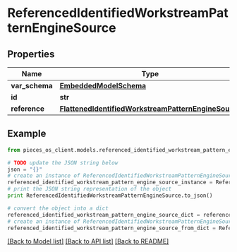 # ReferencedIdentifiedWorkstreamPatternEngineSource


## Properties
Name | Type | Description | Notes
------------ | ------------- | ------------- | -------------
**var_schema** | [**EmbeddedModelSchema**](EmbeddedModelSchema.md) |  | [optional] 
**id** | **str** |  | 
**reference** | [**FlattenedIdentifiedWorkstreamPatternEngineSource**](FlattenedIdentifiedWorkstreamPatternEngineSource.md) |  | [optional] 

## Example

```python
from pieces_os_client.models.referenced_identified_workstream_pattern_engine_source import ReferencedIdentifiedWorkstreamPatternEngineSource

# TODO update the JSON string below
json = "{}"
# create an instance of ReferencedIdentifiedWorkstreamPatternEngineSource from a JSON string
referenced_identified_workstream_pattern_engine_source_instance = ReferencedIdentifiedWorkstreamPatternEngineSource.from_json(json)
# print the JSON string representation of the object
print ReferencedIdentifiedWorkstreamPatternEngineSource.to_json()

# convert the object into a dict
referenced_identified_workstream_pattern_engine_source_dict = referenced_identified_workstream_pattern_engine_source_instance.to_dict()
# create an instance of ReferencedIdentifiedWorkstreamPatternEngineSource from a dict
referenced_identified_workstream_pattern_engine_source_from_dict = ReferencedIdentifiedWorkstreamPatternEngineSource.from_dict(referenced_identified_workstream_pattern_engine_source_dict)
```
[[Back to Model list]](../README.md#documentation-for-models) [[Back to API list]](../README.md#documentation-for-api-endpoints) [[Back to README]](../README.md)


